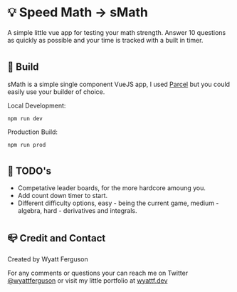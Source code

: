 # :bulb: Speed Math -> sMath
A simple little vue app for testing your math strength. Answer 10 questions as quickly as possible and your time is tracked with a built in timer.

#
## :rocket: Build

sMath is a simple single component VueJS app, I used [Parcel](https://parceljs.org/) but you could easily use your builder of choice.

Local Development:
```
npm run dev
```

Production Build:
```
npm run prod 
```
#
## :bookmark_tabs: TODO's 

- Competative leader boards, for the more hardcore amoung you.
- Add count down timer to start.
- Different difficulty options, easy - being the current game, medium - algebra, hard - derivatives and integrals.

#
## :mailbox_closed: Credit and Contact

Created by Wyatt Ferguson 

For any comments or questions your can reach me on Twitter [@wyattferguson](https://twitter.com/wyattferguson) or visit my little portfolio at [wyattf.dev](https://wyattf.dev)